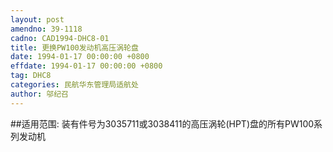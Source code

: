 ```yaml
---
layout: post
amendno: 39-1118
cadno: CAD1994-DHC8-01
title: 更换PW100发动机高压涡轮盘
date: 1994-01-17 00:00:00 +0800
effdate: 1994-01-17 00:00:00 +0800
tag: DHC8
categories: 民航华东管理局适航处
author: 邬纪召
---
```


##适用范围:
装有件号为3035711或3038411的高压涡轮(HPT)盘的所有PW100系列发动机

